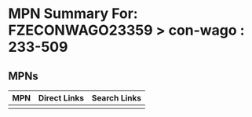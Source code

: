 



# MPN Summary For: FZECONWAGO23359 > con-wago : 233-509

## MPNs
  

|MPN|Direct Links|Search Links|
| :--- | :--- | :--- |
||||
